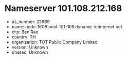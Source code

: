 # Nameserver 101.108.212.168

* as_number: 23969
* name: node-1608.pool-101-108.dynamic.totinternet.net.
* city: Ban Rae
* country: TH
* organization: TOT Public Company Limited
* version: Unknown
* dnssec: Unknown
